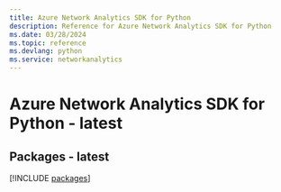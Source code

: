 ```yaml
---
title: Azure Network Analytics SDK for Python
description: Reference for Azure Network Analytics SDK for Python
ms.date: 03/28/2024
ms.topic: reference
ms.devlang: python
ms.service: networkanalytics
---
```

# Azure Network Analytics SDK for Python - latest
## Packages - latest
[!INCLUDE [packages](network-analytics-index.md)]